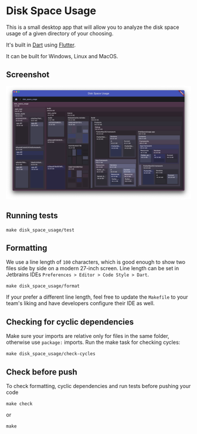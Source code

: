 # Disk Space Usage

This is a small desktop app that will allow you to analyze
the disk space usage of a given directory of your choosing.

It's built in [Dart](https://dart.dev) using [Flutter](https://flutter.dev/).

It can be built for Windows, Linux and MacOS.

## Screenshot

![Screenshot](docs/screenshot.png)

## Running tests

```
make disk_space_usage/test
```

## Formatting

We use a line length of `100` characters, which is good enough to show two files side by side on a modern 27-inch
screen.
Line length can be set in Jetbrains IDEs `Preferences > Editor > Code Style > Dart`.

```
make disk_space_usage/format
```

If your prefer a different line length, feel free to update the `Makefile` to your team's liking
and have developers configure their IDE as well.

## Checking for cyclic dependencies

Make sure your imports are relative only for files in the same folder, otherwise use `package:` imports.
Run the make task for checking cycles:

```
make disk_space_usage/check-cycles
```

## Check before push

To check formatting, cyclic dependencies and run tests before pushing your code

```
make check
```

or

```
make
```
